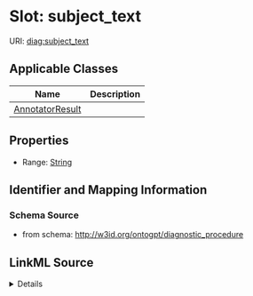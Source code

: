 # Slot: subject_text

URI: [diag:subject_text](http://w3id.org/ontogpt/diagnostic_procedure/subject_text)



<!-- no inheritance hierarchy -->




## Applicable Classes

| Name | Description |
| --- | --- |
[AnnotatorResult](AnnotatorResult.md) | 






## Properties

* Range: [String](String.md)







## Identifier and Mapping Information







### Schema Source


* from schema: http://w3id.org/ontogpt/diagnostic_procedure




## LinkML Source

<details>
```yaml
name: subject_text
from_schema: http://w3id.org/ontogpt/diagnostic_procedure
rank: 1000
alias: subject_text
owner: AnnotatorResult
domain_of:
- AnnotatorResult
range: string

```
</details>